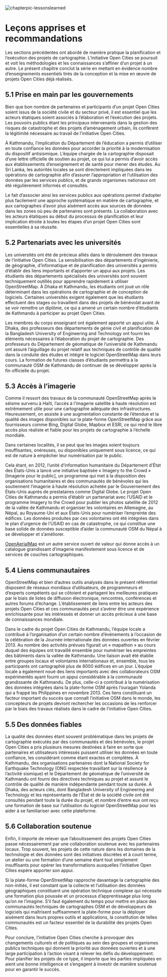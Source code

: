 <div class="c-box-image">
    <img src="/images/posts/5/chapterpic-lessonslearned-2.jpg" alt="chapterpic-lessonslearned" />
</div>

# Leçons apprises et recommandations

Les sections précédentes ont abordé de manière pratique la planification et l’exécution des projets de cartographie. L’initiative Open Cities se poursuit et voit les méthodologies et les connaissances s’affiner d’un projet à un autre. Le présent chapitre conclut la série en mettant en évidence nombre d’enseignements essentiels tirés de la conception et la mise en œuvre de projets Open Cities déjà réalisés.

## 5.1 Prise en main par les gouvernements

Bien que bon nombre de partenaires et participants d’un projet Open Cities soient issus de la société civile et du secteur privé, il est essentiel que les acteurs étatiques soient associés à l’élaboration et l’exécution des projets. Les pouvoirs publics étant les principaux intervenants dans la gestion des risques de catastrophe et des projets d’aménagement urbain, ils confèrent la légitimité nécessaire au travail de l’initiative Open Cities.

À Kathmandu, l’implication du Département de l’éducation a permis d’utiliser en toute confiance les données pour accorder la priorité à la modernisation du dispositif antisismique. L’équipe chargée de la cartographie disposait d’une lettre officielle de soutien au projet, ce qui lui a permis d’avoir accès aux établissements d’enseignement et de santé pour mener des études. Au Sri Lanka, les autorités locales se sont directement impliquées dans les opérations de cartographie afin d’assurer l’appropriation et l’utilisation des données par les services publics, et de grands organismes nationaux ont été régulièrement informés et consultés.

Le fait d’associer ainsi les services publics aux opérations permet d’adopter plus facilement une approche systématique en matière de cartographie, et aux cartographes d’avoir plus aisément accès aux sources de données dans les zones où peu de partenaires sont présents. La collaboration avec les acteurs étatiques au début du processus de planification et leur implication étroite à toutes les étapes d’un projet Open Cities sont essentielles à sa réussite.


## 5.2 Partenariats avec les universités

Les universités ont été de précieux alliés dans le déroulement des travaux de l’initiative Open Cities. La sensibilisation des départements d’ingénierie, de géographie, d’informatique et de planification des universités a permis d’établir des liens importants et d’apporter un appui aux projets. Les étudiants des départements spécialisés des universités sont souvent techniquement outillés pour apprendre rapidement à utiliser OpenStreetMap. À Dhaka et Kathmandu, les étudiants ont joué un rôle déterminant dans les opérations de cartographie et de conception de logiciels. Certaines universités exigent également que les étudiants effectuent des stages ou travaillent dans des projets de bénévolat avant de se voir remettre un diplôme, ce qui a amené un certain nombre d’étudiants de Kathmandu à participer au projet Open Cities.

Les membres du corps enseignant ont également apporté un appui utile. À Dhaka, des professeurs des départements de génie civil et planification de la Bangladesh University of Engineering and Technology ont fourni les éléments nécessaires à l’élaboration du projet de cartographie. Des professeurs du Département de géomatique de l’université de Kathmandu ont assuré l’aiguillage du projet relatif aux techniques de contrôle de qualité dans la conduite des études et intégré le logiciel OpenStreetMap dans leurs cours. La formation de futures classes d’étudiants permettra à la communauté OSM de Kathmandu de continuer de se développer après la fin officielle du projet.


## 5.3 Accès à l’imagerie

Comme il ressort des travaux de la communauté OpenStreetMap après le séisme survenu à Haïti, l’accès à l’imagerie satellite à haute résolution est extrêmement utile pour une cartographie adéquate des infrastructures. Heureusement, on assiste à une augmentation constante de l’étendue et la qualité des images disponibles sur la plate-forme OpenStreetMap grâce aux fournisseurs comme Bing, Digital Globe, Mapbox et ESRI, ce qui rend le libre accès plus réaliste et fiable pour les projets de cartographie à l’échelle mondiale.

Dans certaines localités, il se peut que les images soient toujours insuffisantes, onéreuses, ou disponibles uniquement sous licence, ce qui est de nature à empêcher leur numérisation par le public.

Cela étant, en 2012, l’unité d’information humanitaire du Département d’État des États-Unis a lancé une initiative baptisée « Imagery to the Crowd » [Imagerie pour le public], un programme qui met à la disposition des organisations humanitaires et des communautés de bénévoles qui les soutiennent l’imagerie à haute résolution achetée par le Gouvernement des États-Unis auprès de prestataires comme Digital Globe. Le projet Open Cities de Kathmandu a permis d’établir un partenariat avec l’USAID et le programme Imagery to the Crowd pour publier les photos satellite de 2012 de la vallée de Kathmandu et organiser les volontaires en Allemagne, au Népal, au Royaume-Uni et aux États-Unis pour numériser l’empreinte des édifices. Les données produites par ces volontaires ont été intégrées dans le plan d’urgence de l’USAID en cas de catastrophe, ce qui constitue une base solide de données susceptible d’aider la communauté OSM du Népal à se développer et s’améliorer.

<a href="https://openaerialmap.org" target="_blank">OpenAerialMap</a> est un autre service ouvert de valeur qui donne accès à un catalogue grandissant d’imagerie manifestement sous licence et de services de couches cartographiques.

## 5.4 Liens communautaires

OpenStreetMap et bien d’autres outils analysés dans le présent référentiel disposent de réseaux mondiaux d’utilisateurs, de programmeurs et d’experts compétents qui se côtoient et partagent les meilleures pratiques par le biais de listes de diffusion électronique, rencontres, conférences et autres forums d’échange. L’établissement de liens entre les acteurs des projets Open Cities et ces communautés peut s’avérer être une expérience enrichissante pour les intéressés et donner un accès précieux à une base de connaissances mondiale.

Dans le cadre du projet Open Cities de Kathmandu, l’équipe locale a contribué à l’organisation d’un certain nombre d’événements à l’occasion de la célébration de la Journée internationale des données ouvertes en février 2013. Au nombre des activités prévues figurait un « mapathon » au cours duquel des équipes ont travaillé ensemble pour numériser les empreintes des bâtiments dans la vallée de Kathmandu. Une liaison avait été établie entre groupes locaux et volontaires internationaux et, ensemble, tous les participants ont cartographié plus de 8000 édifices en un jour. L’équipe locale a également noué des liens importants avec des collaborateurs OSM expérimentés ayant fourni un appui considérable à la communauté grandissante de Kathmandu. De plus, celle-ci a contribué à la numérisation des données intégrées dans la plate-forme OSM après l’ouragan Yolanda qui a frappé les Philippines en novembre 2013. Ces liens constituant un facteur important du succès que connaît l’initiative OSM dans le monde, les concepteurs de projets devront rechercher les occasions de les renforcer par le biais des travaux réalisés dans le cadre de l’initiative Open Cities.


## 5.5 Des données fiables

La qualité des données étant souvent problématique dans les projets de cartographie exécutés par des communautés et des bénévoles, le projet Open Cities a pris plusieurs mesures destinées à faire en sorte que partenaires et utilisateurs intéressés puissent utiliser les données en toute confiance, les considérant comme étant exactes et complètes. À Kathmandu, des organisations partenaires dont la National Society for Earthquake Technology (ONG respectée travaillant sur la résilience à l’activité sismique) et le Département de géomatique de l’université de Kathmandu ont fourni des directives techniques au projet et assuré le contrôle de qualité de manière indépendante pendant toute sa durée. À Dhaka, des acteurs clés, dont Bangladesh University of Engineering and Technology et les représentants de l’État et de la société civile ont été consultés pendant toute la durée du projet, et nombre d’entre eux ont reçu une formation de base sur l’utilisation du logiciel OpenStreetMap pour les aider à se familiariser avec cette plateforme.

## 5.6 Collaboration soutenue

Enfin, il importe de relever que l’aboutissement des projets Open Cities passe nécessairement par une collaboration soutenue avec les partenaires locaux. Trop souvent, les projets de cette nature dans les domaines de la technologie et des données sont des initiatives discrètes et à court terme, un atelier ou une formation d’une semaine étant tout simplement insuffisants pour opérer les transformations auxquelles l’initiative Open Cities espère apporter son appui.

Si la plate-forme OpenStreetMap rapproche davantage la cartographie des non-initiés, il est constant que la collecte et l’utilisation des données géographiques constituent une opération technique complexe qui nécessite une formation plus poussée et un processus d’apprentissage plus long qu’on ne l’imagine. S’il faut également du temps pour mettre en place des communautés techniques de cartographes OSM et de développeurs de logiciels qui maîtrisent suffisamment la plate-forme pour la déployer aisément dans leurs propres outils et applications, la constitution de telles communautés est un facteur essentiel de la durabilité des projets Open Cities.

Pour conclure, l’initiative Open Cities cherche à provoquer des changements culturels et de politiques au sein des groupes et organismes publics techniques qui donnent la priorité aux données ouvertes et à une large participation à l’action visant à relever les défis du développement. Pour planifier les projets de ce type, il importe que les parties impliquées en aient une bonne intelligence et s’engagent à investir de manière soutenue pour en garantir le succès.
